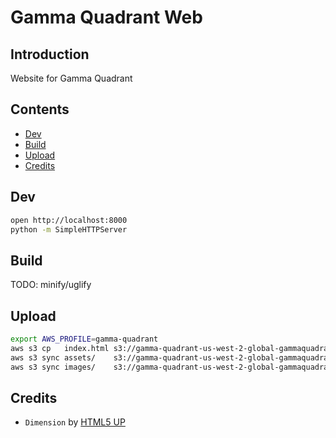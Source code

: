 # Gamma Quadrant Web

## Introduction

Website for Gamma Quadrant

## Contents

- [Dev](#dev)
- [Build](#build)
- [Upload](#upload)
- [Credits](#credits)

## Dev

```bash
open http://localhost:8000
python -m SimpleHTTPServer
```

## Build

TODO: minify/uglify

## Upload

```bash
export AWS_PROFILE=gamma-quadrant
aws s3 cp   index.html s3://gamma-quadrant-us-west-2-global-gammaquadrant.io/index.html --acl public-read
aws s3 sync assets/    s3://gamma-quadrant-us-west-2-global-gammaquadrant.io/assets/    --acl public-read
aws s3 sync images/    s3://gamma-quadrant-us-west-2-global-gammaquadrant.io/images/    --acl public-read
```

## Credits

- `Dimension` by [HTML5 UP](https://html5up.net/)
